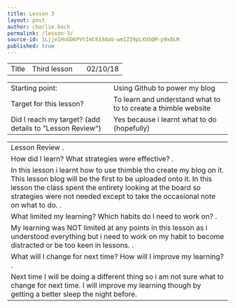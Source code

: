 ```yaml
---
title: Lesson 3
layout: post
author: charlie.bach
permalink: /lesson-3/
source-id: 1Ljje1HvGD6PVtImC833daU-wmIZI9pLXUSQM-p9xBLM
published: true
---
```

<table>
  <tr>
    <td>Title</td>
    <td>Third lesson</td>
    <td></td>
    <td>02/10/18</td>
  </tr>
</table>


<table>
  <tr>
    <td>Starting point:</td>
    <td>Using Github to power my blog</td>
  </tr>
  <tr>
    <td>Target for this lesson?</td>
    <td>To learn and understand what to to to create a thimble website</td>
  </tr>
  <tr>
    <td>Did I reach my target? 
(add details to "Lesson Review")</td>
    <td>Yes because i learnt what to do (hopefully)</td>
  </tr>
</table>


<table>
  <tr>
    <td>Lesson Review
.</td>
  </tr>
  <tr>
    <td>How did I learn? What strategies were effective? 
.</td>
  </tr>
  <tr>
    <td>In this lesson i learnt how to use thimble tho create my blog on it. This lesson blog will be the first to be uploaded onto it. In this lesson the class spent the entirety looking at the board so strategies were not needed except to take the occasional note on what to do.
.</td>
  </tr>
  <tr>
    <td>What limited my learning? Which habits do I need to work on? 
.</td>
  </tr>
  <tr>
    <td>My learning was NOT limited at any points in this lesson as i understood everything but i need to work on my habit to become distracted or be too keen in lessons.
.</td>
  </tr>
  <tr>
    <td>What will I change for next time? How will I improve my learning?
.</td>
  </tr>
  <tr>
    <td>Next time I will be doing a different thing so i am not sure what to change for next time. I will improve my learning though by getting a better sleep the night before.</td>
  </tr>
</table>


